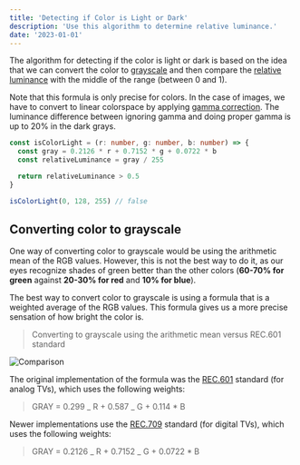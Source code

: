 ```yaml
---
title: 'Detecting if Color is Light or Dark'
description: 'Use this algorithm to determine relative luminance.'
date: '2023-01-01'
---
```


The algorithm for detecting if the color is light or dark is based on the idea that we can convert the color to [grayscale](https://en.wikipedia.org/wiki/Grayscale) and then compare the [relative luminance](https://en.wikipedia.org/wiki/Relative_luminance) with the middle of the range (between 0 and 1).

Note that this formula is only precise for colors. In the case of images, we have to convert to linear colorspace by applying [gamma correction](https://en.wikipedia.org/wiki/Gamma_correction). The luminance difference between ignoring gamma and doing proper gamma is up to 20% in the dark grays.

```ts
const isColorLight = (r: number, g: number, b: number) => {
  const gray = 0.2126 * r + 0.7152 * g + 0.0722 * b
  const relativeLuminance = gray / 255

  return relativeLuminance > 0.5
}

isColorLight(0, 128, 255) // false
```

## Converting color to grayscale

One way of converting color to grayscale would be using the arithmetic mean of the RGB values. However, this is not the best way to do it, as our eyes recognize shades of green better than the other colors (**60-70% for green** against **20-30% for red** and **10% for blue**).

The best way to convert color to grayscale is using a formula that is a weighted average of the RGB values. This formula gives us a more precise sensation of how bright the color is.

> Converting to grayscale using the arithmetic mean versus REC.601 standard

![Comparison](/images/detecting-if-color-is-light-or-dark/comparison.png)

The original implementation of the formula was the [REC.601](https://en.wikipedia.org/wiki/Rec._601) standard (for analog TVs), which uses the following weights:

> GRAY = 0.299 _ R + 0.587 _ G + 0.114 \* B

Newer implementations use the [REC.709](https://en.wikipedia.org/wiki/Rec._709) standard (for digital TVs), which uses the following weights:

> GRAY = 0.2126 _ R + 0.7152 _ G + 0.0722 \* B
